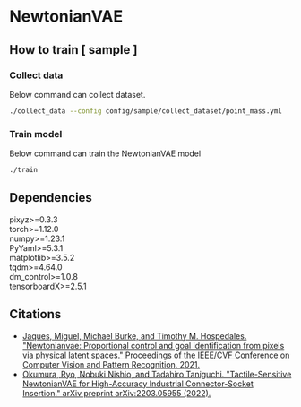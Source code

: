 # NewtonianVAE

## How to train [ sample ]

### Collect data
Below command can collect dataset.
```bash
./collect_data --config config/sample/collect_dataset/point_mass.yml
```

### Train model
Below command can train the NewtonianVAE model
```bash
./train
```

## Dependencies
pixyz>=0.3.3  
torch>=1.12.0  
numpy>=1.23.1  
PyYaml>=5.3.1  
matplotlib>=3.5.2  
tqdm>=4.64.0  
dm_control>=1.0.8  
tensorboardX>=2.5.1  


## Citations
- [Jaques, Miguel, Michael Burke, and Timothy M. Hospedales. "Newtonianvae: Proportional control and goal identification from pixels via physical latent spaces." Proceedings of the IEEE/CVF Conference on Computer Vision and Pattern Recognition. 2021.](https://arxiv.org/abs/2006.01959)  
- [Okumura, Ryo, Nobuki Nishio, and Tadahiro Taniguchi. "Tactile-Sensitive NewtonianVAE for High-Accuracy Industrial Connector-Socket Insertion." arXiv preprint arXiv:2203.05955 (2022).](https://arxiv.org/abs/2203.05955)
